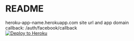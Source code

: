 # README
heroku-app-name.herokuapp.com  site url and app domain
<br/>callback: /auth/facebook/callback
<br/>
[![Deploy to Heroku](https://www.herokucdn.com/deploy/button.png)](https://heroku.com/deploy)
